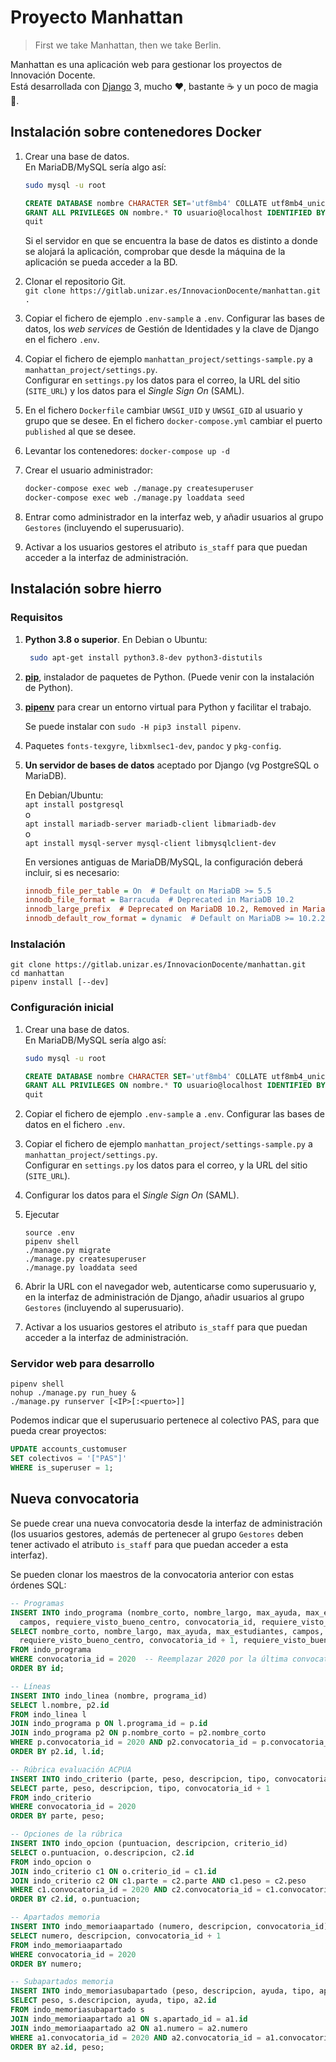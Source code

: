 Proyecto Manhattan
==================

> First we take Manhattan, then we take Berlin.

Manhattan es una aplicación web para gestionar los proyectos de Innovación Docente.  
Está desarrollada con [Django](https://www.djangoproject.com/) 3, mucho ♥, bastante ☕
y un poco de magia 🧙.

Instalación sobre contenedores Docker
-------------------------------------

1. Crear una base de datos.  
   En MariaDB/MySQL sería algo así:

   ```sh
   sudo mysql -u root
   ```

   ```sql
   CREATE DATABASE nombre CHARACTER SET='utf8mb4' COLLATE utf8mb4_unicode_ci;
   GRANT ALL PRIVILEGES ON nombre.* TO usuario@localhost IDENTIFIED BY 'abretesesamo';
   quit
   ```

   Si el servidor en que se encuentra la base de datos es distinto a donde se alojará la aplicación,
   comprobar que desde la máquina de la aplicación se pueda acceder a la BD.

2. Clonar el repositorio Git.  
   `git clone https://gitlab.unizar.es/InnovacionDocente/manhattan.git .`
3. Copiar el fichero de ejemplo `.env-sample` a `.env`.  Configurar las bases de datos,
   los _web services_ de Gestión de Identidades y la clave de Django en el fichero `.env`.
4. Copiar el fichero de ejemplo `manhattan_project/settings-sample.py` a
   `manhattan_project/settings.py`.  
   Configurar en `settings.py` los datos para el correo, la URL del sitio (`SITE_URL`)
   y los datos para el _Single Sign On_ (SAML).
5. En el fichero `Dockerfile` cambiar `UWSGI_UID` y `UWSGI_GID` al usuario y grupo que se desee.
   En el fichero `docker-compose.yml` cambiar el puerto `published` al que se desee.
6. Levantar los contenedores:
   `docker-compose up -d`
7. Crear el usuario administrador:

   ```bash
   docker-compose exec web ./manage.py createsuperuser
   docker-compose exec web ./manage.py loaddata seed
   ```

8. Entrar como administrador en la interfaz web, y añadir usuarios al grupo `Gestores`
   (incluyendo el superusuario).

9. Activar a los usuarios gestores el atributo `is_staff` para que puedan acceder
   a la interfaz de administración.

Instalación sobre hierro
------------------------

### Requisitos

1. **Python 3.8 o superior**. En Debian o Ubuntu:

   ```bash
    sudo apt-get install python3.8-dev python3-distutils
    ```

2. **[pip](https://pip.pypa.io/en/stable/installing/)**, instalador de paquetes de Python.
   (Puede venir con la instalación de Python).
3. **[pipenv](https://github.com/pypa/pipenv)** para crear un entorno virtual para Python y facilitar el trabajo.

   Se puede instalar con `sudo -H pip3 install pipenv`.
4. Paquetes `fonts-texgyre`, `libxmlsec1-dev`, `pandoc` y `pkg-config`.
5. **Un servidor de bases de datos** aceptado por Django (vg PostgreSQL o MariaDB).

   En Debian/Ubuntu:  
   `apt install postgresql`  
   o  
   `apt install mariadb-server mariadb-client libmariadb-dev`  
   o  
   `apt install mysql-server mysql-client libmysqlclient-dev`

   En versiones antiguas de MariaDB/MySQL, la configuración deberá incluir, si es necesario:

   ```ini
   innodb_file_per_table = On  # Default on MariaDB >= 5.5
   innodb_file_format = Barracuda  # Deprecated in MariaDB 10.2
   innodb_large_prefix  # Deprecated on MariaDB 10.2, Removed in MariaDB 10.3.1
   innodb_default_row_format = dynamic  # Default on MariaDB >= 10.2.2
   ```

### Instalación

```shell
git clone https://gitlab.unizar.es/InnovacionDocente/manhattan.git
cd manhattan
pipenv install [--dev]
```

### Configuración inicial

1. Crear una base de datos.  
   En MariaDB/MySQL sería algo así:

   ```sh
   sudo mysql -u root
   ```

   ```sql
   CREATE DATABASE nombre CHARACTER SET='utf8mb4' COLLATE utf8mb4_unicode_ci;
   GRANT ALL PRIVILEGES ON nombre.* TO usuario@localhost IDENTIFIED BY 'abretesesamo';
   quit
   ```

2. Copiar el fichero de ejemplo `.env-sample` a `.env`.  Configurar las bases de datos
   en el fichero `.env`.
3. Copiar el fichero de ejemplo `manhattan_project/settings-sample.py` a
   `manhattan_project/settings.py`.  
   Configurar en `settings.py` los datos para el correo, y la URL del sitio (`SITE_URL`).
4. Configurar los datos para el _Single Sign On_ (SAML).
5. Ejecutar

    ```shell
    source .env
    pipenv shell
    ./manage.py migrate
    ./manage.py createsuperuser
    ./manage.py loaddata seed
    ```

6. Abrir la URL con el navegador web, autenticarse como superusuario y,
   en la interfaz de administración de Django, añadir usuarios al grupo `Gestores`
   (incluyendo al superusuario).
7. Activar a los usuarios gestores el atributo `is_staff` para que puedan acceder
   a la interfaz de administración.

### Servidor web para desarrollo

```shell
pipenv shell
nohup ./manage.py run_huey &
./manage.py runserver [<IP>[:<puerto>]]
```

Podemos indicar que el superusuario pertenece al colectivo PAS, para que pueda crear proyectos:

```sql
UPDATE accounts_customuser
SET colectivos = '["PAS"]'
WHERE is_superuser = 1;
```

Nueva convocatoria
------------------

Se puede crear una nueva convocatoria desde la interfaz de administración
(los usuarios gestores, además de pertenecer al grupo `Gestores` deben tener activado
el atributo `is_staff` para que puedan acceder a esta interfaz).

Se pueden clonar los maestros de la convocatoria anterior con estas órdenes SQL:

```sql
-- Programas
INSERT INTO indo_programa (nombre_corto, nombre_largo, max_ayuda, max_estudiantes,
  campos, requiere_visto_bueno_centro, convocatoria_id, requiere_visto_bueno_estudio)
SELECT nombre_corto, nombre_largo, max_ayuda, max_estudiantes, campos,
  requiere_visto_bueno_centro, convocatoria_id + 1, requiere_visto_bueno_estudio
FROM indo_programa
WHERE convocatoria_id = 2020  -- Reemplazar 2020 por la última convocatoria.
ORDER BY id;

-- Líneas
INSERT INTO indo_linea (nombre, programa_id)
SELECT l.nombre, p2.id
FROM indo_linea l
JOIN indo_programa p ON l.programa_id = p.id
JOIN indo_programa p2 ON p.nombre_corto = p2.nombre_corto
WHERE p.convocatoria_id = 2020 AND p2.convocatoria_id = p.convocatoria_id + 1
ORDER BY p2.id, l.id;

-- Rúbrica evaluación ACPUA
INSERT INTO indo_criterio (parte, peso, descripcion, tipo, convocatoria_id)
SELECT parte, peso, descripcion, tipo, convocatoria_id + 1
FROM indo_criterio
WHERE convocatoria_id = 2020
ORDER BY parte, peso;

-- Opciones de la rúbrica
INSERT INTO indo_opcion (puntuacion, descripcion, criterio_id)
SELECT o.puntuacion, o.descripcion, c2.id
FROM indo_opcion o
JOIN indo_criterio c1 ON o.criterio_id = c1.id
JOIN indo_criterio c2 ON c1.parte = c2.parte AND c1.peso = c2.peso
WHERE c1.convocatoria_id = 2020 AND c2.convocatoria_id = c1.convocatoria_id + 1
ORDER BY c2.id, o.puntuacion;

-- Apartados memoria
INSERT INTO indo_memoriaapartado (numero, descripcion, convocatoria_id)
SELECT numero, descripcion, convocatoria_id + 1
FROM indo_memoriaapartado
WHERE convocatoria_id = 2020
ORDER BY numero;

-- Subapartados memoria
INSERT INTO indo_memoriasubapartado (peso, descripcion, ayuda, tipo, apartado_id)
SELECT peso, s.descripcion, ayuda, tipo, a2.id
FROM indo_memoriasubapartado s
JOIN indo_memoriaapartado a1 ON s.apartado_id = a1.id
JOIN indo_memoriaapartado a2 ON a1.numero = a2.numero
WHERE a1.convocatoria_id = 2020 AND a2.convocatoria_id = a1.convocatoria_id + 1
ORDER BY a2.id, peso;
```
